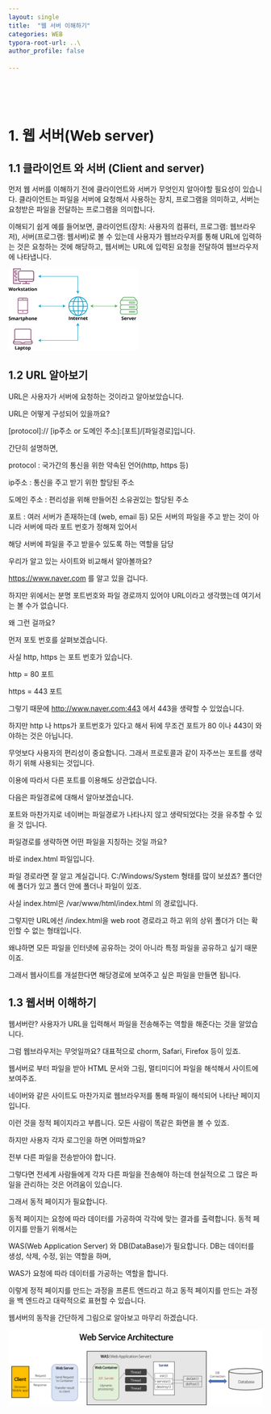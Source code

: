 ```yaml
---
layout: single
title:  "웹 서버 이해하기"
categories: WEB
typora-root-url: ..\
author_profile: false

---
```

<br>
<br>
<br>

# 1. 웹 서버(Web server)



## 1.1 클라이언트 와 서버 (Client and server)

먼저 웹 서버를 이해하기 전에 클라이언트와 서버가 무엇인지 알아야할 필요성이 있습니다.
클라이언트는 파일을 서버에 요청해서 사용하는 장치, 프로그램을 의미하고,
서버는 요청받은 파일을 전달하는 프로그램을 의미합니다. 

이해되기 쉽게 예를 들어보면,
클라이언트(장치: 사용자의 컴퓨터, 프로그램: 웹브라우저), 서버(프로그램: 웹서버)로 볼 수 있는데
사용자가 웹브라우저를 통해 URL에 입력하는 것은 요청하는 것에 해당하고, 
웹서버는 URL에 입력된 요청을 전달하여 웹브라우저에 나타냅니다.

<img src="/images/2024-04-17-first/client-server-network.webp" alt="client-server-network" style="zoom: 25%;" />





## 1.2 URL 알아보기

URL은 사용자가 서버에 요청하는 것이라고 알아보았습니다.

URL은 어떻게 구성되어 있을까요?

[protocol]:// [ip주소 or 도메인 주소]:[포트]/[파일경로]입니다.  



간단히 설명하면, 

protocol : 국가간의 통신을 위한 약속된 언어(http, https 등)

ip주소 : 통신을 주고 받기 위한 할당된 주소

도메인 주소 : 편리성을 위해 만들어진 소유권있는 할당된 주소

포트 : 여러 서버가 존재하는데 (web, email 등) 모든 서버의 파일을  주고 받는 것이 아니라 서버에 따라 포트 번호가 정해져 있어서 

해당 서버에 파일을 주고 받을수 있도록 하는 역할을 담당  



우리가 알고 있는 사이트와 비교해서 알아볼까요?

https://www.naver.com 를 알고 있을 겁니다.

하지만 위에서는 분명 포트번호와 파일 경로까지 있어야 URL이라고 생각했는데 여기서는 볼 수가 없습니다.

왜 그런 걸까요?  



먼저 포토 번호를 살펴보겠습니다.

사실 http, https 는 포트 번호가 있습니다.

http  =  80 포트 

https = 443 포트

그렇기 때문에 http://www.naver.com:443 에서 443을 생략할 수 있었습니다.

하지만 http 나 https가 포트번호가 있다고 해서 뒤에 무조건 포트가 80 이나 443이 와야하는 것은 아닙니다.

무엇보다 사용자의 편리성이 중요합니다.  그래서 프로토콜과 같이 자주쓰는 포트를 생략하기 위해  사용되는 것입니다.

이용에 따라서 다른 포트를 이용해도 상관없습니다.  



다음은 파일경로에 대해서 알아보겠습니다.

포트와 마찬가지로 네이버는 파일경로가 나타나지 않고 생략되었다는 것을 유추할 수 있을 것 입니다.

파일경로를 생략하면 어떤 파일을 지칭하는 것일 까요?

바로 index.html 파일입니다.  



파일 경로라면 잘 알고 계실겁니다. C:/Windows/System 형태를 많이 보셨죠? 폴더안에 폴더가 있고 폴더 안에 폴더나 파일이 있죠.

사실 index.html은 /var/www/html/index.html 의 경로입니다.

그렇지만 URL에선 /index.html을 web root 경로라고 하고 위의 상위 폴더가 더는 확인할 수 없는 형태입니다.

왜냐하면 모든 파일을 인터넷에 공유하는 것이 아니라 특정 파일을 공유하고 싶기 때문이죠.

그래서 웹사이트를 개설한다면 해당경로에 보여주고 싶은 파일을 만들면 됩니다.



## 1.3 웹서버 이해하기

웹서버란? 사용자가  URL을 입력해서 파일을 전송해주는 역할을 해준다는 것을 알았습니다.  



그럼 웹브라우저는 무엇일까요? 대표적으로 chorm, Safari, Firefox 등이 있죠. 

웹서버로 부터 파일을 받아 HTML 문서와 그림, 멀티미디어 파일을 해석해서 사이트에 보여주죠.

네이버와 같은 사이트도 마찬가지로 웹브라우저를 통해 파일이 해석되어 나타난 페이지입니다.  



이런 것을 정적 페이지라고 부릅니다. 모든 사람이 똑같은 화면을 볼 수 있죠.

하지만 사용자 각자 로그인을 하면 어떠할까요?

전부 다른 파일을 전송받아야 합니다.  



그렇다면 전세계 사람들에게 각자 다른 파일을 전송해야 하는데 현실적으로 그 많은 파일을 관리하는 것은 어려움이 있습니다.

그래서 동적 페이지가 필요합니다.  



동적 페이지는 요청에 따라 데이터를 가공하여 각각에 맞는 결과를 출력합니다. 동적 페이지를 만들기 위해서는 

WAS(Web Application Server) 와 DB(DataBase)가 필요합니다. DB는 데이터를 생성, 삭제, 수정, 읽는 역할을 하며, 

WAS가 요청에 따라 데이터를 가공하는 역할을 합니다.  



이렇게 정적 페이지를 만드는 과정을 프론트 엔드라고 하고 동적 페이지를 만드는 과정을 백 엔드라고 대략적으로 표현할 수 있습니다.

웹서버의 동작을 간단하게 그림으로 알아보고 마무리 하겠습니다.

![images_green9930_post_08297dd4-ce30-4330-bd08-62d81569696a_image](/images/2024-04-17-first/images_green9930_post_08297dd4-ce30-4330-bd08-62d81569696a_image.png)









